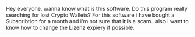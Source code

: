 Hey everyone. 
wanna know what is this software.
Do this program really searching for lost Crypto Wallets?
For this software i have bought a Subscribtion for a month and i'm not sure that it is a scam..
also i want to know how to change the Lizenz expiery if possible.
